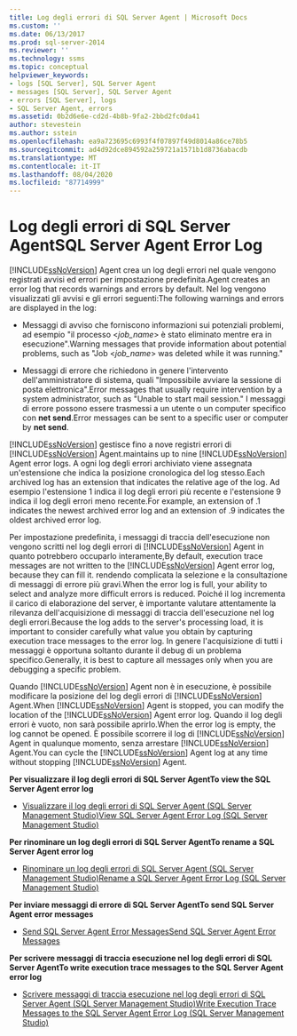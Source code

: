 ```yaml
---
title: Log degli errori di SQL Server Agent | Microsoft Docs
ms.custom: ''
ms.date: 06/13/2017
ms.prod: sql-server-2014
ms.reviewer: ''
ms.technology: ssms
ms.topic: conceptual
helpviewer_keywords:
- logs [SQL Server], SQL Server Agent
- messages [SQL Server], SQL Server Agent
- errors [SQL Server], logs
- SQL Server Agent, errors
ms.assetid: 0b2d6e6e-cd2d-4b8b-9fa2-2bbd2fc0da41
author: stevestein
ms.author: sstein
ms.openlocfilehash: ea9a723695c6993f4f07897f49d8014a86ce78b5
ms.sourcegitcommit: ad4d92dce894592a259721a1571b1d8736abacdb
ms.translationtype: MT
ms.contentlocale: it-IT
ms.lasthandoff: 08/04/2020
ms.locfileid: "87714999"
---
```

# <a name="sql-server-agent-error-log"></a><span data-ttu-id="71c41-102">Log degli errori di SQL Server Agent</span><span class="sxs-lookup"><span data-stu-id="71c41-102">SQL Server Agent Error Log</span></span>
  [!INCLUDE[ssNoVersion](../../includes/ssnoversion-md.md)] <span data-ttu-id="71c41-103">Agent crea un log degli errori nel quale vengono registrati avvisi ed errori per impostazione predefinita.</span><span class="sxs-lookup"><span data-stu-id="71c41-103">Agent creates an error log that records warnings and errors by default.</span></span> <span data-ttu-id="71c41-104">Nel log vengono visualizzati gli avvisi e gli errori seguenti:</span><span class="sxs-lookup"><span data-stu-id="71c41-104">The following warnings and errors are displayed in the log:</span></span>  
  
-   <span data-ttu-id="71c41-105">Messaggi di avviso che forniscono informazioni sui potenziali problemi, ad esempio "il processo \<*job_name*> è stato eliminato mentre era in esecuzione".</span><span class="sxs-lookup"><span data-stu-id="71c41-105">Warning messages that provide information about potential problems, such as "Job \<*job_name*> was deleted while it was running."</span></span>  
  
-   <span data-ttu-id="71c41-106">Messaggi di errore che richiedono in genere l'intervento dell'amministratore di sistema, quali "Impossibile avviare la sessione di posta elettronica".</span><span class="sxs-lookup"><span data-stu-id="71c41-106">Error messages that usually require intervention by a system administrator, such as "Unable to start mail session."</span></span> <span data-ttu-id="71c41-107">I messaggi di errore possono essere trasmessi a un utente o un computer specifico con **net send**.</span><span class="sxs-lookup"><span data-stu-id="71c41-107">Error messages can be sent to a specific user or computer by **net send**.</span></span>  
  
 [!INCLUDE[ssNoVersion](../../includes/ssnoversion-md.md)] <span data-ttu-id="71c41-108">gestisce fino a nove registri errori di [!INCLUDE[ssNoVersion](../../includes/ssnoversion-md.md)] Agent.</span><span class="sxs-lookup"><span data-stu-id="71c41-108">maintains up to nine [!INCLUDE[ssNoVersion](../../includes/ssnoversion-md.md)] Agent error logs.</span></span> <span data-ttu-id="71c41-109">A ogni log degli errori archiviato viene assegnata un'estensione che indica la posizione cronologica del log stesso.</span><span class="sxs-lookup"><span data-stu-id="71c41-109">Each archived log has an extension that indicates the relative age of the log.</span></span> <span data-ttu-id="71c41-110">Ad esempio l'estensione 1 indica il log degli errori più recente e l'estensione 9 indica il log degli errori meno recente.</span><span class="sxs-lookup"><span data-stu-id="71c41-110">For example, an extension of .1 indicates the newest archived error log and an extension of .9 indicates the oldest archived error log.</span></span>  
  
 <span data-ttu-id="71c41-111">Per impostazione predefinita, i messaggi di traccia dell'esecuzione non vengono scritti nel log degli errori di [!INCLUDE[ssNoVersion](../../includes/ssnoversion-md.md)] Agent in quanto potrebbero occuparlo interamente,</span><span class="sxs-lookup"><span data-stu-id="71c41-111">By default, execution trace messages are not written to the [!INCLUDE[ssNoVersion](../../includes/ssnoversion-md.md)] Agent error log, because they can fill it.</span></span> <span data-ttu-id="71c41-112">rendendo complicata la selezione e la consultazione di messaggi di errore più gravi.</span><span class="sxs-lookup"><span data-stu-id="71c41-112">When the error log is full, your ability to select and analyze more difficult errors is reduced.</span></span> <span data-ttu-id="71c41-113">Poiché il log incrementa il carico di elaborazione del server, è importante valutare attentamente la rilevanza dell'acquisizione di messaggi di traccia dell'esecuzione nel log degli errori.</span><span class="sxs-lookup"><span data-stu-id="71c41-113">Because the log adds to the server's processing load, it is important to consider carefully what value you obtain by capturing execution trace messages to the error log.</span></span> <span data-ttu-id="71c41-114">In genere l'acquisizione di tutti i messaggi è opportuna soltanto durante il debug di un problema specifico.</span><span class="sxs-lookup"><span data-stu-id="71c41-114">Generally, it is best to capture all messages only when you are debugging a specific problem.</span></span>  
  
 <span data-ttu-id="71c41-115">Quando [!INCLUDE[ssNoVersion](../../includes/ssnoversion-md.md)] Agent non è in esecuzione, è possibile modificare la posizione del log degli errori di [!INCLUDE[ssNoVersion](../../includes/ssnoversion-md.md)] Agent.</span><span class="sxs-lookup"><span data-stu-id="71c41-115">When [!INCLUDE[ssNoVersion](../../includes/ssnoversion-md.md)] Agent is stopped, you can modify the location of the [!INCLUDE[ssNoVersion](../../includes/ssnoversion-md.md)] Agent error log.</span></span> <span data-ttu-id="71c41-116">Quando il log degli errori è vuoto, non sarà possibile aprirlo.</span><span class="sxs-lookup"><span data-stu-id="71c41-116">When the error log is empty, the log cannot be opened.</span></span> <span data-ttu-id="71c41-117">È possibile scorrere il log di [!INCLUDE[ssNoVersion](../../includes/ssnoversion-md.md)] Agent in qualunque momento, senza arrestare [!INCLUDE[ssNoVersion](../../includes/ssnoversion-md.md)] Agent.</span><span class="sxs-lookup"><span data-stu-id="71c41-117">You can cycle the [!INCLUDE[ssNoVersion](../../includes/ssnoversion-md.md)] Agent log at any time without stopping [!INCLUDE[ssNoVersion](../../includes/ssnoversion-md.md)] Agent.</span></span>  
  
 <span data-ttu-id="71c41-118">**Per visualizzare il log degli errori di SQL Server Agent**</span><span class="sxs-lookup"><span data-stu-id="71c41-118">**To view the SQL Server Agent error log**</span></span>  
  
-   [<span data-ttu-id="71c41-119">Visualizzare il log degli errori di SQL Server Agent &#40;SQL Server Management Studio&#41;</span><span class="sxs-lookup"><span data-stu-id="71c41-119">View SQL Server Agent Error Log &#40;SQL Server Management Studio&#41;</span></span>](view-sql-server-agent-error-log-sql-server-management-studio.md) 
  
 <span data-ttu-id="71c41-120">**Per rinominare un log degli errori di SQL Server Agent**</span><span class="sxs-lookup"><span data-stu-id="71c41-120">**To rename a SQL Server Agent error log**</span></span>  
  
-   [<span data-ttu-id="71c41-121">Rinominare un log degli errori di SQL Server Agent &#40;SQL Server Management Studio&#41;</span><span class="sxs-lookup"><span data-stu-id="71c41-121">Rename a SQL Server Agent Error Log &#40;SQL Server Management Studio&#41;</span></span>](rename-a-sql-server-agent-error-log-sql-server-management-studio.md)  
  
 <span data-ttu-id="71c41-122">**Per inviare messaggi di errore di SQL Server Agent**</span><span class="sxs-lookup"><span data-stu-id="71c41-122">**To send SQL Server Agent error messages**</span></span>  
  
-   [<span data-ttu-id="71c41-123">Send SQL Server Agent Error Messages</span><span class="sxs-lookup"><span data-stu-id="71c41-123">Send SQL Server Agent Error Messages</span></span>](send-sql-server-agent-error-messages.md)  
  
 <span data-ttu-id="71c41-124">**Per scrivere messaggi di traccia esecuzione nel log degli errori di SQL Server Agent**</span><span class="sxs-lookup"><span data-stu-id="71c41-124">**To write execution trace messages to the SQL Server Agent error log**</span></span>  
  
-   [<span data-ttu-id="71c41-125">Scrivere messaggi di traccia esecuzione nel log degli errori di SQL Server Agent &#40;SQL Server Management Studio&#41;</span><span class="sxs-lookup"><span data-stu-id="71c41-125">Write Execution Trace Messages to the SQL Server Agent Error Log &#40;SQL Server Management Studio&#41;</span></span>](write-execution-trace-messages-to-sql-server-agent-log-ssms.md)  
  
  
